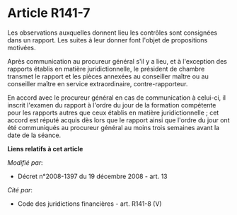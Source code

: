 # Article R141-7

Les observations auxquelles donnent lieu les contrôles sont consignées dans un rapport. Les suites à leur donner font l'objet
de propositions motivées.

Après communication au procureur général s'il y a lieu, et à l'exception des rapports établis en matière juridictionnelle, le
président de chambre transmet le rapport et les pièces annexées au conseiller maître ou au conseiller maître en service
extraordinaire, contre-rapporteur.

En accord avec le procureur général en cas de communication à celui-ci, il inscrit l'examen du rapport à l'ordre du jour de
la formation compétente pour les rapports autres que ceux établis en matière juridictionnelle ; cet accord est réputé acquis
dès lors que le rapport ainsi que l'ordre du jour ont été communiqués au procureur général au moins trois semaines avant la
date de la séance.

**Liens relatifs à cet article**

_Modifié par_:

  - Décret n°2008-1397 du 19 décembre 2008 - art. 13

_Cité par_:

  - Code des juridictions financières - art. R141-8 (V)
